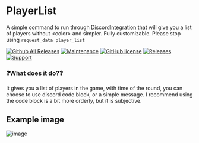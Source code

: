 # PlayerList
A simple command to run through [DiscordIntegration](https://github.com/Exiled-Team/DiscordIntegration) that will give you a list of players without &lt;color> and simpler. Fully customizable. Please stop using `request_data player_list`

[![Github All Releases](https://img.shields.io/github/downloads/SrLicht/PlayerList/total.svg)](https://github.com/SrLicht/PlayerList/releases) [![Maintenance](https://img.shields.io/badge/Maintained%3F-no-red.svg)](https://github.com/SrLicht/PlayerList/graphs/commit-activity) [![GitHub license](https://img.shields.io/github/license/Naereen/StrapDown.js.svg)](https://github.com/SrLicht/PlayerList/blob/main/LICENSE)
<a href="https://github.com/SrLicht/PlayerList/releases"><img src="https://img.shields.io/github/v/release/SrLicht/PlayerList?include_prereleases&label=Release" alt="Releases"></a>
<a href="https://discord.gg/PyUkWTg"><img src="https://img.shields.io/discord/656673194693885975?color=%23aa0000&label=EXILED" alt="Support"></a>

### ❓What does it do?❓ 
It gives you a list of players in the game, with time of the round, you can choose to use discord code block, or a simple message. I recommend using the code block is a bit more orderly, but it is subjective.

## Example image
![image](https://user-images.githubusercontent.com/36207738/130431725-f3c6e26d-fa61-4ca8-9f7e-8d9588d541e3.png)

